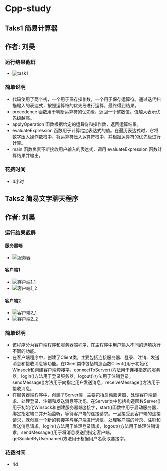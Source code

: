 # Cpp-study

## Taks1 简易计算器

## 作者: 刘昊

### 运行结果截屏
- ![task1](https://github.com/lh-01/Cpp-study/assets/81234347/4f3a98c1-3b74-4e4a-8a05-8e53aa164df5)


### 简单说明
- 代码使用了两个栈，一个用于保存操作数，一个用于保存运算符。通过迭代扫描输入的表达式，按照运算符的优先级进行运算，最终得到结果。
- precedence 函数用于判断运算符的优先级，返回一个整数值。值越大表示优先级越高。
- applyOperation 函数根据给定的运算符和操作数，返回运算结果。
- evaluateExpression 函数用于计算给定表达式的值。在遍历表达式时，它将数字压入操作数栈中，将运算符压入运算符栈中，并根据运算符的优先级进行计算。
- main 函数负责不断接收用户输入的表达式，调用 evaluateExpression 函数计算结果并输出。 

### 花费时间
-  4小时

## Taks2 简易文字聊天程序

## 作者: 刘昊

### 运行结果截屏
#### 服务器端
- ![服务器](https://github.com/lh-01/Cpp-study/assets/81234347/3e6ac5f1-204d-4644-87aa-183fe5423003)
#### 客户端1
- ![客户端1_1](https://github.com/lh-01/Cpp-study/assets/81234347/0025e8c8-6d39-464a-b7bd-043a23f5f3b2)
- ![客户端1_2](https://github.com/lh-01/Cpp-study/assets/81234347/dd3609c1-7236-4f3d-932c-afd704e0938f)
#### 客户端2
- ![客户端2_1](https://github.com/lh-01/Cpp-study/assets/81234347/ddc8c8f7-00d5-49c1-8370-3b7ff51e2fba)
- ![客户端2_2](https://github.com/lh-01/Cpp-study/assets/81234347/4fc7d061-5853-46eb-a853-75560a87f7f9)

### 简单说明
 - 该程序分为客户端程序和服务器端程序，在主程序中用户输入不同的选项执行不同的功能。
 - 在客户端程序中，创建了Client类，主要包括连接服务器、登录、注销、发送消息和接收消息等功能。在Client类中包括构造函数Client()用于初始化Winsock和创建客户端套接字，connectToServer()方法用于连接指定的服务器，login()方法用于登录服务器，logout()方法用于注销登录，sendMessage()方法用于向指定用户发送消息，receiveMessage()方法用于接收消息。
 - 在服务器端程序中，创建了Server类，主要包括启动服务器、处理客户端请求、处理登录、注销和发送消息等功能。在Server类中包括构造函数Server()用于初始化Winsock和创建服务器端套接字，start()函数中用于启动服务器，绑定指定端口并开始监听，等待客户端的连接请求。一旦接受到客户端的连接请求，就创建一个新的套接字与客户端进行通信，处理客户端的登录、注销和发送消息请求，login()方法用于处理登录请求，logout()方法用于处理注销请求，sendMessage()用于将消息发送到指定客户端，getSocketByUsername()方法用于根据用户名获取套接字。

### 花费时间
-  4d
